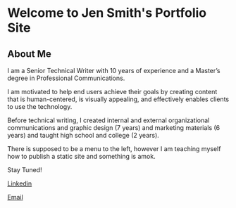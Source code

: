 
# Welcome to Jen Smith's Portfolio Site

## About Me
 
I am a Senior Technical Writer with 10 years of experience and a Master’s degree in Professional Communications. 

I am motivated to help end users achieve their goals by creating content that is human-centered, is visually appealing, and effectively enables clients to use the technology.  

Before technical writing, I created internal and external organizational communications and graphic design (7 years) and marketing materials (6 years) and taught high school and college (2 years).

There is supposed to be a menu to the left, however I am teaching myself how to publish a static site and something is amok. 

Stay Tuned!

[Linkedin](https://www.linkedin.com/in/jennifer-petroff-smith/)


[Email](mailto:jenniferpetroffsmith@gmail.com)
